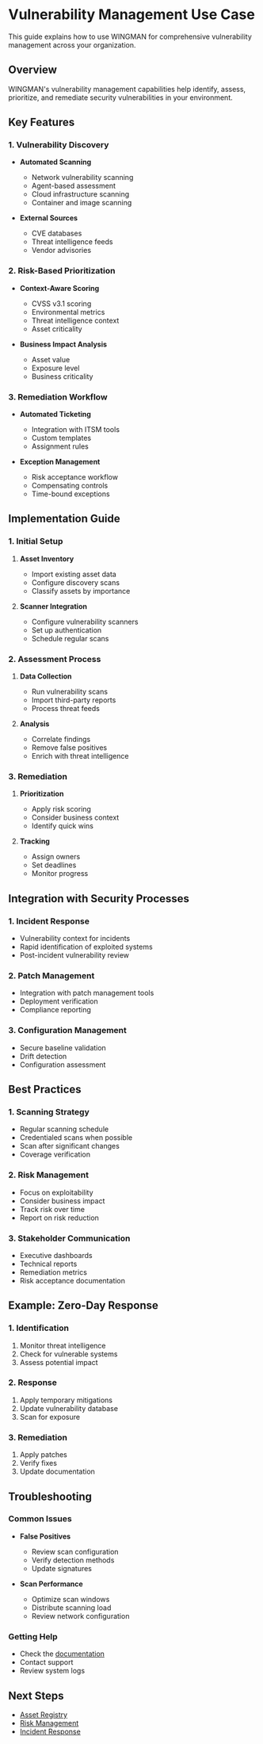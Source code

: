 # Vulnerability Management Use Case

This guide explains how to use WINGMAN for comprehensive vulnerability management across your organization.

## Overview

WINGMAN's vulnerability management capabilities help identify, assess, prioritize, and remediate security vulnerabilities in your environment.

## Key Features

### 1. Vulnerability Discovery

- **Automated Scanning**
  - Network vulnerability scanning
  - Agent-based assessment
  - Cloud infrastructure scanning
  - Container and image scanning

- **External Sources**
  - CVE databases
  - Threat intelligence feeds
  - Vendor advisories

### 2. Risk-Based Prioritization

- **Context-Aware Scoring**
  - CVSS v3.1 scoring
  - Environmental metrics
  - Threat intelligence context
  - Asset criticality

- **Business Impact Analysis**
  - Asset value
  - Exposure level
  - Business criticality

### 3. Remediation Workflow

- **Automated Ticketing**
  - Integration with ITSM tools
  - Custom templates
  - Assignment rules

- **Exception Management**
  - Risk acceptance workflow
  - Compensating controls
  - Time-bound exceptions

## Implementation Guide

### 1. Initial Setup

1. **Asset Inventory**
   - Import existing asset data
   - Configure discovery scans
   - Classify assets by importance

2. **Scanner Integration**
   - Configure vulnerability scanners
   - Set up authentication
   - Schedule regular scans

### 2. Assessment Process

1. **Data Collection**
   - Run vulnerability scans
   - Import third-party reports
   - Process threat feeds

2. **Analysis**
   - Correlate findings
   - Remove false positives
   - Enrich with threat intelligence

### 3. Remediation

1. **Prioritization**
   - Apply risk scoring
   - Consider business context
   - Identify quick wins

2. **Tracking**
   - Assign owners
   - Set deadlines
   - Monitor progress

## Integration with Security Processes

### 1. Incident Response

- Vulnerability context for incidents
- Rapid identification of exploited systems
- Post-incident vulnerability review

### 2. Patch Management

- Integration with patch management tools
- Deployment verification
- Compliance reporting

### 3. Configuration Management

- Secure baseline validation
- Drift detection
- Configuration assessment

## Best Practices

### 1. Scanning Strategy

- Regular scanning schedule
- Credentialed scans when possible
- Scan after significant changes
- Coverage verification

### 2. Risk Management

- Focus on exploitability
- Consider business impact
- Track risk over time
- Report on risk reduction

### 3. Stakeholder Communication

- Executive dashboards
- Technical reports
- Remediation metrics
- Risk acceptance documentation

## Example: Zero-Day Response

### 1. Identification

1. Monitor threat intelligence
2. Check for vulnerable systems
3. Assess potential impact

### 2. Response

1. Apply temporary mitigations
2. Update vulnerability database
3. Scan for exposure

### 3. Remediation

1. Apply patches
2. Verify fixes
3. Update documentation

## Troubleshooting

### Common Issues

- **False Positives**
  - Review scan configuration
  - Verify detection methods
  - Update signatures

- **Scan Performance**
  - Optimize scan windows
  - Distribute scanning load
  - Review network configuration

### Getting Help

- Check the [documentation](https://docs.wingman.peakdefence.com)
- Contact support
- Review system logs

## Next Steps

- [Asset Registry](asset-registry.md)
- [Risk Management](risk-management.md)
- [Incident Response](incident-response.md)
